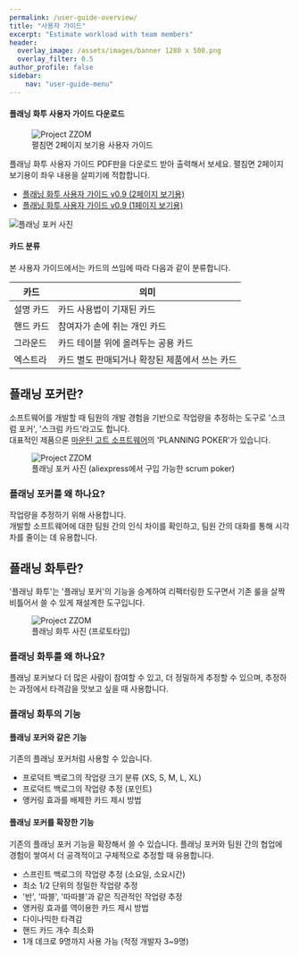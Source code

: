 ```yaml
---
permalink: /user-guide-overview/
title: "사용자 가이드"
excerpt: "Estimate workload with team members"
header:
  overlay_image: /assets/images/banner 1280 x 500.png
  overlay_filter: 0.5
author_profile: false
sidebar:
    nav: "user-guide-menu"
---
```


#### 플래닝 화투 사용자 가이드 다운로드

<figure>
<img alt="Project ZZOM" src="{{ site.baseurl }}/assets/images/user-guide/user-guide-pdf.png">
<figcaption>펼침면 2페이지 보기용 사용자 가이드</figcaption>
</figure>

플래닝 화투 사용자 가이드 PDF판을 다운로드 받아 출력해서 보세요.
펼침면 2페이지 보기용이 좌우 내용을 살피기에 적합합니다.

* <a href="{{ site.baseurl }}/download/Planning Hwatu User Guide (ko - spread).pdf">플래닝 화투 사용자 가이드 v0.9 (2페이지 보기용)</a>
* <a href="{{ site.baseurl }}/download/Planning Hwatu User Guide (ko - page).pdf">플래닝 화투 사용자 가이드 v0.9 (1페이지 보기용)</a>

![플래닝 포커 사진]()

#### 카드 분류

본 사용자 가이드에서는 카드의 쓰임에 따라 다음과 같이 분류합니다.

| 카드 | 의미 | 
| - | - |
| 설명 카드	| 카드 사용법이 기재된 카드 |
| 핸드 카드	| 참여자가 손에 쥐는 개인 카드 |
| 그라운드 | 카드	테이블 위에 올려두는 공용 카드 |
| 엑스트라 | 카드	별도 판매되거나 확장된 제품에서 쓰는 카드 |

## 플래닝 포커란?

 소프트웨어를 개발할 때 팀원의 개발 경험을 기반으로 작업량을 추정하는 도구로 '스크럼 포커', '스크럼 카드'라고도 합니다.<br/>
대표적인 제품으론 <a href="https://www.mountaingoatsoftware.com/" target="_blank">마운틴 고트 소프트웨어</a>의 'PLANNING POKER'가 있습니다.

<figure>
<img alt="Project ZZOM" src="{{ site.baseurl }}/assets/images/goods/planning-poker/planning-poker-goods.png">
<figcaption>플래닝 포커 사진 (aliexpress에서 구입 가능한 scrum poker)</figcaption>
</figure>

### 플래닝 포커를 왜 하나요?

작업량을 추정하기 위해 사용합니다.<br/>
개발할 소프트웨어에 대한 팀원 간의 인식 차이를 확인하고, 팀원 간의 대화를 통해 시각차를 줄이는 데 유용합니다.

## 플래닝 화투란?

'플래닝 화투'는 '플래닝 포커'의 기능을 승계하여 리팩터링한 도구면서 기존 룰을 살짝 비틀어서 쓸 수 있게 재설계한 도구입니다.

<figure>
<img alt="Project ZZOM" src="{{ site.baseurl }}/assets/images/goods/planning-hwatu/planning-hwatu-goods.png">
<figcaption>플래닝 화투 사진 (프로토타입)</figcaption>
</figure>

### 플래닝 화투를 왜 하나요?

플래닝 포커보다 더 많은 사람이 참여할 수 있고, 더 정밀하게 추정할 수 있으며, 추정하는 과정에서 타격감을 맛보고 싶을 때 사용합니다.

### 플래닝 화투의 기능

#### 플래닝 포커와 같은 기능

기존의 플래닝 포커처럼 사용할 수 있습니다.

* 프로덕트 백로그의 작업량 크기 분류 (XS, S, M, L, XL)
* 프로덕트 백로그의 작업량 추정 (포인트)
* 앵커링 효과를 배제한 카드 제시 방법

#### 플래닝 포커를 확장한 기능

기존의 플래닝 포커 기능을 확장해서 쓸 수 있습니다.
플래닝 포커와 팀원 간의 협업에 경험이 쌓여서 더 공격적이고 구체적으로 추정할 때 유용합니다.

* 스프린트 백로그의 작업량 추정 (소요일, 소요시간)
* 최소 1/2 단위의 정밀한 작업량 추정
* '반', '따블', '따따블'과 같은 직관적인 작업량 추정
* 앵커링 효과를 역이용한 카드 제시 방법
* 다이나믹한 타격감
* 핸드 카드 개수 최소화
* 1개 데크로 9명까지 사용 가능 (적정 개발자 3~9명)




